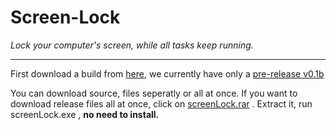 # Screen-Lock


*Lock your computer's screen, while all tasks keep running.*
<hr>

First download a build from [here](https://github.com/maifeeulasad/Screen-Lock/releases), we currently have only a [pre-release v0.1b](https://github.com/maifeeulasad/Screen-Lock/releases/tag/v0.1)


You can download source, files seperatly or all at once. If you want to download release files all at once, click on [screenLock.rar](https://github.com/maifeeulasad/Screen-Lock/releases/download/v0.1/screenLock.rar) .
Extract it, run screenLock.exe , **no need to install.**
